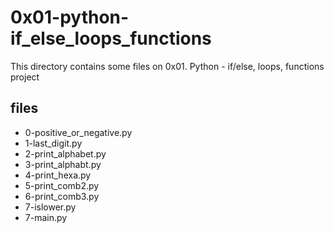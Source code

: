 # 0x01-python-if_else_loops_functions

This directory contains some files on 0x01. Python - if/else, loops, functions project

## files

* 0-positive_or_negative.py
* 1-last_digit.py
* 2-print_alphabet.py
* 3-print_alphabt.py
* 4-print_hexa.py
* 5-print_comb2.py
* 6-print_comb3.py
* 7-islower.py
* 7-main.py

